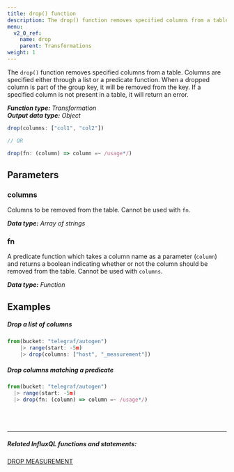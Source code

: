 ```yaml
---
title: drop() function
description: The drop() function removes specified columns from a table.
menu:
  v2_0_ref:
    name: drop
    parent: Transformations
weight: 1
---
```


The `drop()` function removes specified columns from a table.
Columns are specified either through a list or a predicate function.
When a dropped column is part of the group key, it will be removed from the key.
If a specified column is not present in a table, it will return an error.

_**Function type:** Transformation_  
_**Output data type:** Object_

```js
drop(columns: ["col1", "col2"])

// OR

drop(fn: (column) => column =~ /usage*/)
```

## Parameters

### columns
Columns to be removed from the table.
Cannot be used with `fn`.

_**Data type:** Array of strings_

### fn
A predicate function which takes a column name as a parameter (`column`) and returns
a boolean indicating whether or not the column should be removed from the table.
Cannot be used with `columns`.

_**Data type:** Function_

## Examples

##### Drop a list of columns
```js
from(bucket: "telegraf/autogen")
	|> range(start: -5m)
	|> drop(columns: ["host", "_measurement"])
```

##### Drop columns matching a predicate
```js
from(bucket: "telegraf/autogen")
  |> range(start: -5m)
  |> drop(fn: (column) => column =~ /usage*/)
```

<hr style="margin-top:4rem"/>

##### Related InfluxQL functions and statements:
[DROP MEASUREMENT](https://docs.influxdata.com/influxdb/latest/query_language/database_management/#delete-measurements-with-drop-measurement)
